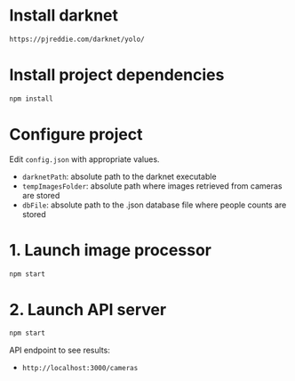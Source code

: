 # Install darknet

```bash
https://pjreddie.com/darknet/yolo/
```

# Install project dependencies

```bash
npm install
```

# Configure project

Edit `config.json` with appropriate values.

- `darknetPath`: absolute path to the darknet executable
- `tempImagesFolder`: absolute path where images retrieved from cameras are stored
- `dbFile`: absolute path to the .json database file where people counts are stored

# 1. Launch image processor

```bash
npm start
```

# 2. Launch API server
```bash
npm start
```

API endpoint to see results:
- `http://localhost:3000/cameras`
